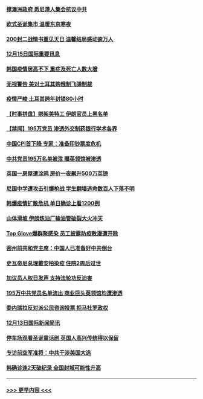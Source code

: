 #### [撑澳洲政府 悉尼港人集会抗议中共](../pages/prog202/a103010374.md?t=12152002) 
#### [欧式圣诞集市 温暖东京寒夜](../pages/prog202/a103010316.md?t=12152002) 
#### [200封二战情书重见天日 温馨结局感动逾万人](../pages/prog202/a103010270.md?t=12152002) 
#### [12月15日国际重要讯息](../pages/prog202/a103010305.md?t=12152002) 
#### [韩国疫情居高不下 重症及死亡人数大增](../pages/prog202/a103010218.md?t=12152002) 
#### [无视警告 美对土耳其购俄制飞弹制裁](../pages/prog202/a103010083.md?t=12152002) 
#### [疫情严峻 土耳其跨年封锁80小时](../pages/prog202/a103010060.md?t=12152002) 
#### [【时事拼盘】绑架美特工 伊朗官员上黑名单](../pages/prog202/a103009851.md?t=12152002) 
#### [【禁闻】195万党员 渗透外交制药银行学术各界](../pages/prog202/a103009824.md?t=12152002) 
#### [中国CPI首下降 专家：准备印钞票度危机](../pages/prog202/a103009723.md?t=12152002) 
#### [中共党员195万名单被泄 曝英领馆被渗透](../pages/prog202/a103009668.md?t=12152002) 
#### [英国一房屋遭涂鸦 房价一夜飙升500万英镑](../pages/prog202/a103009484.md?t=12152002) 
#### [尼国中学遭攻击引爆枪战 学生翻墙逃命数百人下落不明](../pages/prog202/a103009493.md?t=12152002) 
#### [韩爆疫情扩散危机 单日确诊上看1200例](../pages/prog202/a103009479.md?t=12152002) 
#### [山体滑坡 伊朗炼油厂输油管破裂大火冲天](../pages/prog202/a103009450.md?t=12152002) 
#### [Top Glove爆群聚感染 员工披露防疫散漫遭开除](../pages/prog202/a103009374.md?t=12152002) 
#### [密州前共和党主席：中国人已准备好中共倒台](../pages/prog202/a103009379.md?t=12152002) 
#### [史瓦帝尼总理戴安柏染疫 住院2周后过世](../pages/prog202/a103009296.md?t=12152002) 
#### [加议员人权日发声 支持法轮功反迫害](../pages/prog202/a103009108.md?t=12152002) 
#### [195万中共党员名单流出 商业巨头英领馆均遭渗透](../pages/prog202/a103009090.md?t=12152002) 
#### [委内瑞拉反对派公民咨询投票 拒马杜罗政权](../pages/prog202/a103009044.md?t=12152002) 
#### [12月13日国际新闻简讯](../pages/prog202/a103009030.md?t=12152002) 
#### [停车场观看圣诞童话剧 英国人高兴传统得以保留](../pages/prog202/a103009028.md?t=12152002) 
#### [专访前空军准将：中共干涉美国大选](../pages/prog202/a103009007.md?t=12152002) 
#### [韩确诊连2天破纪录 全国封城可能性升高](../pages/prog202/a103008958.md?t=12152002) 

----
#### [ >>> 更早内容 <<< ](../indexes/prog202-earlier.md)
